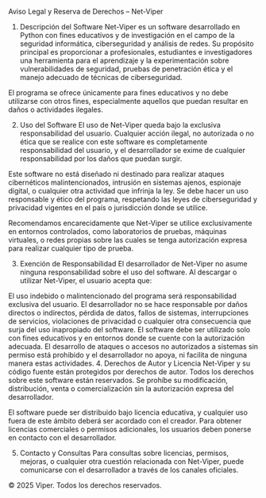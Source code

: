Aviso Legal y Reserva de Derechos – Net-Viper
1. Descripción del Software
Net-Viper es un software desarrollado en Python con fines educativos y de investigación en el campo de la seguridad informática, ciberseguridad y análisis de redes. Su propósito principal es proporcionar a profesionales, estudiantes e investigadores una herramienta para el aprendizaje y la experimentación sobre vulnerabilidades de seguridad, pruebas de penetración ética y el manejo adecuado de técnicas de ciberseguridad.

El programa se ofrece únicamente para fines educativos y no debe utilizarse con otros fines, especialmente aquellos que puedan resultar en daños o actividades ilegales.

2. Uso del Software
El uso de Net-Viper queda bajo la exclusiva responsabilidad del usuario. Cualquier acción ilegal, no autorizada o no ética que se realice con este software es completamente responsabilidad del usuario, y el desarrollador se exime de cualquier responsabilidad por los daños que puedan surgir.

Este software no está diseñado ni destinado para realizar ataques cibernéticos malintencionados, intrusión en sistemas ajenos, espionaje digital, o cualquier otra actividad que infrinja la ley. Se debe hacer un uso responsable y ético del programa, respetando las leyes de ciberseguridad y privacidad vigentes en el país o jurisdicción donde se utilice.

Recomendamos encarecidamente que Net-Viper se utilice exclusivamente en entornos controlados, como laboratorios de pruebas, máquinas virtuales, o redes propias sobre las cuales se tenga autorización expresa para realizar cualquier tipo de prueba.

3. Exención de Responsabilidad
El desarrollador de Net-Viper no asume ninguna responsabilidad sobre el uso del software. Al descargar o utilizar Net-Viper, el usuario acepta que:

El uso indebido o malintencionado del programa será responsabilidad exclusiva del usuario.
El desarrollador no se hace responsable por daños directos o indirectos, pérdida de datos, fallos de sistemas, interrupciones de servicios, violaciones de privacidad o cualquier otra consecuencia que surja del uso inapropiado del software.
El software debe ser utilizado solo con fines educativos y en entornos donde se cuente con la autorización adecuada.
El desarrollo de ataques o accesos no autorizados a sistemas sin permiso está prohibido y el desarrollador no apoya, ni facilita de ninguna manera estas actividades.
4. Derechos de Autor y Licencia
Net-Viper y su código fuente están protegidos por derechos de autor. Todos los derechos sobre este software están reservados. Se prohíbe su modificación, distribución, venta o comercialización sin la autorización expresa del desarrollador.

El software puede ser distribuido bajo licencia educativa, y cualquier uso fuera de este ámbito deberá ser acordado con el creador. Para obtener licencias comerciales o permisos adicionales, los usuarios deben ponerse en contacto con el desarrollador.

5. Contacto y Consultas
Para consultas sobre licencias, permisos, mejoras, o cualquier otra cuestión relacionada con Net-Viper, puede comunicarse con el desarrollador a través de los canales oficiales.

© 2025 Viper. Todos los derechos reservados.
